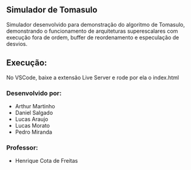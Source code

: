 ## Simulador de Tomasulo

Simulador desenvolvido para demonstração do algoritmo de Tomasulo, 
demonstrando o funcionamento de arquiteturas superescalares com execução fora de ordem, 
buffer de reordenamento e especulação de desvios.

## Execução: 

No VSCode, baixe a extensão Live Server e rode por ela o index.html

### Desenvolvido por:

- Arthur Martinho 
- Daniel Salgado
- Lucas Araujo 
- Lucas Morato
- Pedro Miranda

### Professor:
- Henrique Cota de Freitas 
